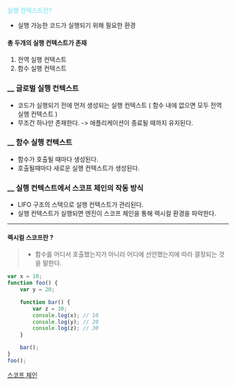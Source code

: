 <span style="color:#6DE1EF"> 실행 컨텍스트란? </span>
- 실행 가능한 코드가 실행되기 위해 필요한 환경

#### 총 두개의 실행 컨텍스트가 존재

1. 전역 실행 컨텍스트
2. 함수 실행 컨텍스트


### \_\_ 글로벌 실행 컨텍스트

- 코드가 실행되기 전에 먼저 생성되는 실행 컨텍스트 ( 함수 내에 없으면 모두 전역 실행 컨텍스트 )    
- 무조건 하나만 존재한다. -> 애플리케이션이 종료될 때까지 유지된다.

### \_\_ 함수 실행 컨텍스트

- 함수가 호출될 때마다 생성된다.
- 호출될때마다 새로운 실행 컨텍스트가 생성된다.

### \_\_ 실행 컨텍스트에서 스코프 체인의 작동 방식

- LIFO 구조의 스택으로 실행 컨텍스트가 관리된다.
- 실행 컨텍스트가 실행되면 엔진이 스코프 체인을 통해 렉시컬 환경을 파악한다.

------

#### 렉시컬 스코프란 ? 
>- 함수를 어디서 호출했는지가 아니라 어디에 선언했는지에 따라 결정되는 것을 말한다.

```js
var x = 10;
function foo() {
    var y = 20;

    function bar() {
        var z = 30;
        console.log(x); // 10
        console.log(y); // 20
        console.log(z); // 30
    }

    bar();
}
foo();
```



[스코프 체인](https://ljtaek2.tistory.com/140)
